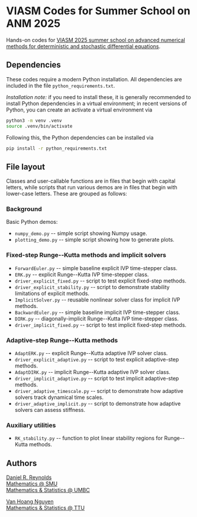 # VIASM Codes for Summer School on ANM 2025

Hands-on codes for [VIASM 2025 summer school on advanced numerical methods for deterministic and stochastic differential equations](https://viasm.edu.vn/en/hdkh/summer-school-on-anm2025).

## Dependencies

These codes require a modern Python installation.  All dependencies are included in the file `python_requirements.txt`.

*Installation note:* if you need to install these, it is generally recommended to install Python dependencies in a virtual environment; in recent versions of Python, you can create an activate a virtual environment via

```bash
python3 -m venv .venv
source .venv/bin/activate
```

Following this, the Python dependencies can be installed via

```bash
pip install -r python_requirements.txt
```

## File layout

Classes and user-callable functions are in files that begin with capital letters, while scripts that run various demos are in files that begin with lower-case letters.  These are grouped as follows:

### Background

Basic Python demos:

* `numpy_demo.py` -- simple script showing Numpy usage.
* `plotting_demo.py` -- simple script showing how to generate plots.

### Fixed-step Runge--Kutta methods and implicit solvers

* `ForwardEuler.py` -- simple baseline explicit IVP time-stepper class.
* `ERK.py` -- explicit Runge--Kutta IVP time-stepper class.
* `driver_explicit_fixed.py` -- script to test explicit fixed-step methods.
* `driver_explicit_stability.py` -- script to demonstrate stability limitations of explicit methods.
* `ImplicitSolver.py` -- reusable nonlinear solver class for implicit IVP methods.
* `BackwardEuler.py` -- simple baseline implicit IVP time-stepper class.
* `DIRK.py` -- diagonally-implicit Runge--Kutta IVP time-stepper class.
* `driver_implicit_fixed.py` -- script to test implicit fixed-step methods.

### Adaptive-step Runge--Kutta methods

* `AdaptERK.py` -- explicit Runge--Kutta adaptive IVP solver class.
* `driver_explicit_adaptive.py` -- script to test explicit adaptive-step methods.
* `AdaptDIRK.py` -- implicit Runge--Kutta adaptive IVP solver class.
* `driver_implicit_adaptive.py` -- script to test implicit adaptive-step methods.
* `driver_adaptive_timescale.py` -- script to demonstrate how adaptive solvers track dynamical time scales.
* `driver_adaptive_implicit.py` -- script to demonstrate how adaptive solvers can assess stiffness.

### Auxiliary utilities

* `RK_stability.py` -- function to plot linear stability regions for Runge--Kutta methods.

## Authors

[Daniel R. Reynolds](https://drreynolds.github.io/)  
[Mathematics @ SMU](https://www.smu.edu/dedman/academics/departments/math)  
[Mathematics & Statistics @ UMBC](https://mathstat.umbc.edu)

[Van Hoang Nguyen](https://www.depts.ttu.edu/math/facultystaff)  
[Mathematics & Statistics @ TTU](https://www.depts.ttu.edu/math)
